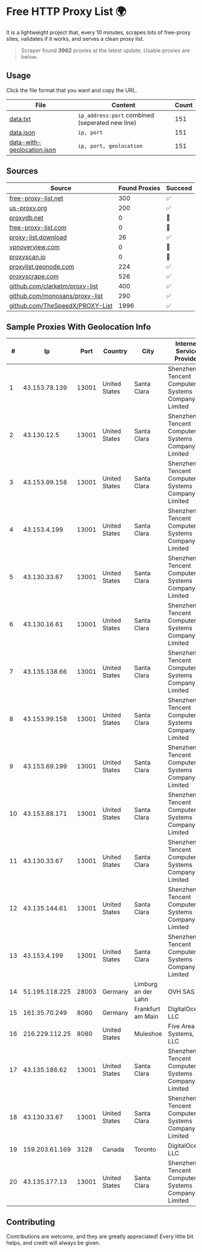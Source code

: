 
# Free HTTP Proxy List 🌍

It is a lightweight project that, every 10 minutes, scrapes lots of free-proxy sites, validates if it works, and serves a clean proxy list.


> Scraper found **3962** proxies at the latest update. Usable proxies are below.

## Usage

Click the file format that you want and copy the URL.


|File|Content|Count|
|----|-------|-----|
|[data.txt](https://raw.githubusercontent.com/themiralay/Proxy-List-World/master/data.txt)|`ip_address:port` combined (seperated new line)|151|
|[data.json](https://raw.githubusercontent.com/themiralay/Proxy-List-World/master/data.json)|`ip, port`|151|
|[data-with-geolocation.json](https://raw.githubusercontent.com/themiralay/Proxy-List-World/master/data-with-geolocation.json)|`ip, port, geolocation`|151|

## Sources

|Source|Found Proxies|Succeed|
|------|-------------|-------|
|[free-proxy-list.net](https://free-proxy-list.net)|300|✅|
|[us-proxy.org](https://www.us-proxy.org)|200|✅|
|[proxydb.net](http://proxydb.net)|0|🚫|
|[free-proxy-list.com](https://free-proxy-list.com/?page=&port=&type%5B%5D=http&type%5B%5D=https&up_time=0&search=Search)|0|🚫|
|[proxy-list.download](https://www.proxy-list.download/HTTP)|26|✅|
|[vpnoverview.com](https://vpnoverview.com/privacy/anonymous-browsing/free-proxy-servers)|0|🚫|
|[proxyscan.io](https://www.proxyscan.io)|0|🚫|
|[proxylist.geonode.com](https://proxylist.geonode.com/api/proxy-list?limit=300&page=1&sort_by=lastChecked&sort_type=desc&protocols=http,https)|224|✅|
|[proxyscrape.com](https://api.proxyscrape.com/v2/?request=displayproxies&protocol=http&timeout=10000&country=all&ssl=all&anonymity=all)|526|✅|
|[github.com/clarketm/proxy-list](https://raw.githubusercontent.com/clarketm/proxy-list/master/proxy-list-raw.txt)|400|✅|
|[github.com/monosans/proxy-list](https://raw.githubusercontent.com/monosans/proxy-list/main/proxies/http.txt)|290|✅|
|[github.com/TheSpeedX/PROXY-List](https://raw.githubusercontent.com/TheSpeedX/PROXY-List/master/http.txt)|1996|✅|


## Sample Proxies With Geolocation Info

|#|Ip|Port|Country|City|Internet Service Provider|
|-|--|----|-------|----|-------------------------|
|1|43.153.78.139|13001|United States|Santa Clara|Shenzhen Tencent Computer Systems Company Limited|
|2|43.130.12.5|13001|United States|Santa Clara|Shenzhen Tencent Computer Systems Company Limited|
|3|43.153.99.158|13001|United States|Santa Clara|Shenzhen Tencent Computer Systems Company Limited|
|4|43.153.4.199|13001|United States|Santa Clara|Shenzhen Tencent Computer Systems Company Limited|
|5|43.130.33.67|13001|United States|Santa Clara|Shenzhen Tencent Computer Systems Company Limited|
|6|43.130.16.61|13001|United States|Santa Clara|Shenzhen Tencent Computer Systems Company Limited|
|7|43.135.138.66|13001|United States|Santa Clara|Shenzhen Tencent Computer Systems Company Limited|
|8|43.153.99.158|13001|United States|Santa Clara|Shenzhen Tencent Computer Systems Company Limited|
|9|43.153.69.199|13001|United States|Santa Clara|Shenzhen Tencent Computer Systems Company Limited|
|10|43.153.88.171|13001|United States|Santa Clara|Shenzhen Tencent Computer Systems Company Limited|
|11|43.130.33.67|13001|United States|Santa Clara|Shenzhen Tencent Computer Systems Company Limited|
|12|43.135.144.61|13001|United States|Santa Clara|Shenzhen Tencent Computer Systems Company Limited|
|13|43.153.4.199|13001|United States|Santa Clara|Shenzhen Tencent Computer Systems Company Limited|
|14|51.195.118.225|28003|Germany|Limburg an der Lahn|OVH SAS|
|15|161.35.70.249|8080|Germany|Frankfurt am Main|DigitalOcean, LLC|
|16|216.229.112.25|8080|United States|Muleshoe|Five Area Systems, LLC|
|17|43.135.186.62|13001|United States|Santa Clara|Shenzhen Tencent Computer Systems Company Limited|
|18|43.130.33.67|13001|United States|Santa Clara|Shenzhen Tencent Computer Systems Company Limited|
|19|159.203.61.169|3128|Canada|Toronto|DigitalOcean, LLC|
|20|43.135.177.13|13001|United States|Santa Clara|Shenzhen Tencent Computer Systems Company Limited|



## Contributing

Contributions are welcome, and they are greatly appreciated! Every
little bit helps, and credit will always be given.

